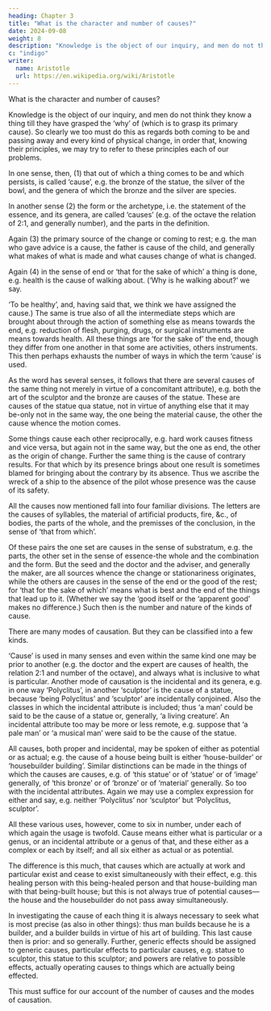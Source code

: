 ```yaml
---
heading: Chapter 3
title: "What is the character and number of causes?"
date: 2024-09-08
weight: 8
description: "Knowledge is the object of our inquiry, and men do not think they know a thing till they have grasped the ‘why’"
c: "indigo"
writer:
  name: Aristotle 
  url: https://en.wikipedia.org/wiki/Aristotle
---
```



What is the character and number of causes?

Knowledge is the object of our inquiry, and men do not think they know a thing till they have grasped the ‘why’ of (which is to grasp its primary cause). So clearly we too must do this as regards both coming to be and passing away and every kind of physical change, in order that, knowing their principles, we may try to
refer to these principles each of our problems.

In one sense, then, (1) that out of which a thing comes to be and which persists, is called
‘cause’, e.g. the bronze of the statue, the silver of the bowl, and the genera of which the
bronze and the silver are species.

In another sense (2) the form or the archetype, i.e. the statement of the essence, and its
genera, are called ‘causes’ (e.g. of the octave the relation of 2:1, and generally number),
and the parts in the definition.

Again (3) the primary source of the change or coming to rest; e.g. the man who gave
advice is a cause, the father is cause of the child, and generally what makes of what is
made and what causes change of what is changed.

Again (4) in the sense of end or ‘that for the sake of which’ a thing is done, e.g. health is
the cause of walking about. (‘Why is he walking about?’ we say.

‘To be healthy’, and, having said that, we think we have assigned the cause.) The same
is true also of all the intermediate steps which are brought about through the action of
something else as means towards the end, e.g. reduction of flesh, purging, drugs, or
surgical instruments are means towards health. All these things are ‘for the sake of’ the
end, though they differ from one another in that some are activities, others instruments.
This then perhaps exhausts the number of ways in which the term ‘cause’ is used.

As the word has several senses, it follows that there are several causes of the same thing
not merely in virtue of a concomitant attribute), e.g. both the art of the sculptor and the
bronze are causes of the statue. These are causes of the statue qua statue, not in virtue of
anything else that it may be-only not in the same way, the one being the material cause,
the other the cause whence the motion comes.

Some things cause each other reciprocally, e.g. hard work causes fitness and vice versa,
but again not in the same way, but the one as end, the other as the origin of change.
Further the same thing is the cause of contrary results. For that which by its presence
brings about one result is sometimes blamed for bringing about the contrary by its
absence. Thus we ascribe the wreck of a ship to the absence of the pilot whose presence
was the cause of its safety.

All the causes now mentioned fall into four familiar divisions. The letters are the causes
of syllables, the material of artificial products, fire, &c., of bodies, the parts of the
whole, and the premisses of the conclusion, in the sense of ‘that from which’. 

Of these
pairs the one set are causes in the sense of substratum, e.g. the parts, the other set in the
sense of essence-the whole and the combination and the form. But the seed and the
doctor and the adviser, and generally the maker, are all sources whence the change or
stationariness originates, while the others are causes in the sense of the end or the good
of the rest; for ‘that for the sake of which’ means what is best and the end of the things
that lead up to it. (Whether we say the ‘good itself or the ‘apparent good’ makes no
difference.) Such then is the number and nature of the kinds of cause.


There are many modes of causation. But they can be classified into a few kinds.

‘Cause’ is used in many senses and even within the same kind
one may be prior to another (e.g. the doctor and the expert are causes of health, the
relation 2:1 and number of the octave), and always what is inclusive to what is
particular. Another mode of causation is the incidental and its genera, e.g. in one way
‘Polyclitus’, in another ‘sculptor’ is the cause of a statue, because ‘being Polyclitus’ and
‘sculptor’ are incidentally conjoined. Also the classes in which the incidental attribute is
included; thus ‘a man’ could be said to be the cause of a statue or, generally, ‘a living
creature’. An incidental attribute too may be more or less remote, e.g. suppose that ‘a
pale man’ or ‘a musical man’ were said to be the cause of the statue.

All causes, both proper and incidental, may be spoken of either as potential or as actual;
e.g. the cause of a house being built is either ‘house-builder’ or ‘housebuilder building’.
Similar distinctions can be made in the things of which the causes are causes, e.g. of
‘this statue’ or of ‘statue’ or of ‘image’ generally, of ‘this bronze’ or of ‘bronze’ or of
‘material’ generally. So too with the incidental attributes. Again we may use a complex
expression for either and say, e.g. neither ‘Polyclitus’ nor ‘sculptor’ but ‘Polyclitus,
sculptor’.

All these various uses, however, come to six in number, under each of which again the
usage is twofold. Cause means either what is particular or a genus, or an incidental
attribute or a genus of that, and these either as a complex or each by itself; and all six
either as actual or as potential. 

The difference is this much, that causes which are
actually at work and particular exist and cease to exist simultaneously with their effect,
e.g. this healing person with this being-healed person and that house-building man with
that being-built house; but this is not always true of potential causes—the house and the
housebuilder do not pass away simultaneously.

In investigating the cause of each thing it is always necessary to seek what is most
precise (as also in other things): thus man builds because he is a builder, and a builder
builds in virtue of his art of building. This last cause then is prior: and so generally.
Further, generic effects should be assigned to generic causes, particular effects to
particular causes, e.g. statue to sculptor, this statue to this sculptor; and powers are
relative to possible effects, actually operating causes to things which are actually being
effected.

This must suffice for our account of the number of causes and the modes of causation.
